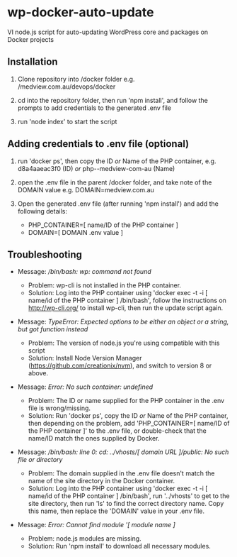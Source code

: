 # wp-docker-auto-update
VI node.js script for auto-updating WordPress core and packages on Docker projects

## Installation
1. Clone repository into /docker folder e.g. /medview.com.au/devops/docker

2. cd into the repository folder, then run 'npm install', and follow the prompts to add credentials to the generated .env file

3. run 'node index' to start the script

## Adding credentials to .env file (optional)
1. run 'docker ps', then copy the ID *or* Name of the PHP container, e.g. d8a4aaeac3f0 (ID) *or* php--medview-com-au (Name)

2. open the .env file in the parent /docker folder, and take note of the DOMAIN value e.g. DOMAIN=medview.com.au

3. Open the generated .env file (after running 'npm install') and add the following details:
	- PHP_CONTAINER=[ name/ID of the PHP container ]
	- DOMAIN=[ DOMAIN .env value ]

## Troubleshooting
* Message: */bin/bash: wp: command not found*
	* Problem: wp-cli is not installed in the PHP container. 
	* Solution: Log into the PHP container using 'docker exec -t -i [ name/id of the PHP container ] /bin/bash', follow the instructions on http://wp-cli.org/ to install wp-cli, then run the update script again.
	
* Message: *TypeError: Expected options to be either an object or a string, but got function instead*
	* Problem: The version of node.js you're using compatible with this script
	* Solution: Install Node Version Manager (https://github.com/creationix/nvm), and switch to version 8 or above.

* Message: *Error: No such container: undefined*
	* Problem: The ID or name supplied for the PHP container in the .env file is wrong/missing. 
	* Solution: Run 'docker ps', copy the ID *or* Name of the PHP container, then depending on the problem, add 'PHP_CONTAINER=[ name/ID of the PHP container ]' to the .env file, or double-check that the name/ID match the ones supplied by Docker.

* Message: */bin/bash: line 0: cd: ../vhosts/[ domain URL ]/public: No such file or directory*
	* Problem: The domain supplied in the .env file doesn't match the name of the site directory in the Docker container. 
	* Solution: Log into the PHP container using 'docker exec -t -i [ name/id of the PHP container ] /bin/bash', run '../vhosts' to get to the site directory, then run 'ls' to find the correct directory name. Copy this name, then replace the 'DOMAIN' value in your .env file.

* Message: *Error: Cannot find module '[ module name ]*
	* Problem: node.js modules are missing. 
	* Solution: Run 'npm install' to download all necessary modules.
